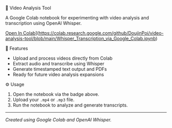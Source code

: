 🎥 Video Analysis Tool

A Google Colab notebook for experimenting with video analysis and transcription using OpenAI Whisper.

[Open In Colab](https://colab.research.google.com/assets/colab-badge.svg)](https://colab.research.google.com/github/DoujinPoi/video-analysis-tool/blob/main/Whisper_Transcription_via_Google_Colab.ipynb)

📘 Features
- Upload and process videos directly from Colab
- Extract audio and transcribe using Whisper
- Generate timestamped text output and PDFs
- Ready for future video analysis expansions

⚙️ Usage
1. Open the notebook via the badge above.
2. Upload your `.mp4` or `.mp3` file.
3. Run the notebook to analyze and generate transcripts.

---
 *Created  using Google Colab and OpenAI Whisper.*
